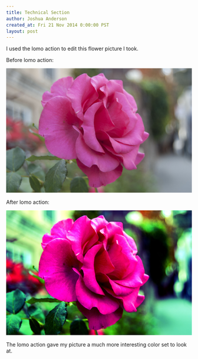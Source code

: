 ```yaml
---
title: Technical Section
author: Joshua Anderson
created_at: Fri 21 Nov 2014 0:00:00 PST
layout: post
---
```


I used the lomo action to edit this flower picture I took.

Before lomo action:

<img class="post-image" src="/images/action-before.jpg" alt="">

After lomo action:

<img class="post-image" src="/images/action-after.jpg" alt="">

The lomo action gave my picture a much more interesting color set to look at.
